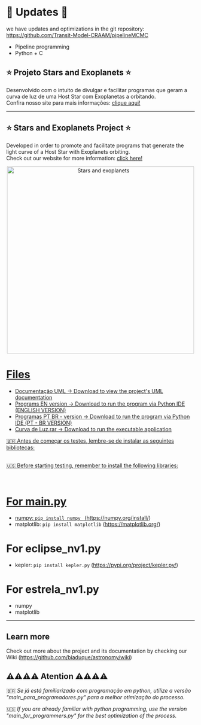 # 🚨 Updates 🚨 
we have updates and optimizations in the git repository: 
https://github.com/Transit-Model-CRAAM/pipelineMCMC
* Pipeline programming 
* Python + C 

## ⭐ Projeto Stars and Exoplanets ⭐
Desenvolvido com o intuito de divulgar e facilitar programas que geram a curva de luz de uma Host Star com Exoplanetas a orbitando.
<br>
Confira nosso site para mais informações: [clique aqui!](https://www.starsandexoplanets.org/)
</br>

***

## ⭐ Stars and Exoplanets Project ⭐
Developed in order to promote and facilitate programs that generate the light curve of a Host Star with Exoplanets orbiting.
<br>
Check out our website for more information: [click here!](https://www.starsandexoplanets.org/)
</br>

<p align="center">
<a data-flickr-embed="true" href="https://www.flickr.com/photos/147494408@N05/51010271041/in/dateposted-public/" title="Stars and exoplanets"><img src="https://live.staticflickr.com/65535/51010271041_490c80cb08.jpg" width="500" height="500" alt="Stars and exoplanets">
</p>

# Files 

* Documentação UML -> Download to view the project's UML documentation
* Programs EN version -> Download to run the program via Python IDE (ENGLISH VERSION)
* Programas PT BR - version -> Download to run the program via Python IDE (PT - BR VERSION)
* Curva de Luz.rar -> Download to run the executable application

🇧🇷 Antes de começar os testes, lembre-se de instalar as seguintes bibliotecas:  
<br>

🇺🇸 Before starting testing, remember to install the following libraries:

</br>

# For main.py
* numpy: ```pip install numpy ``` (https://numpy.org/install/)
* matplotlib: ``` pip install matplotlib ``` (https://matplotlib.org/)

# For eclipse_nv1.py 
* kepler: ``` pip install kepler.py ```  (https://pypi.org/project/kepler.py/) 


# For estrela_nv1.py 
* numpy
* matplotlib


*** 

## Learn more 
Check out more about the project and its documentation by checking our Wiki (https://github.com/biaduque/astronomy/wiki)

## ⚠️⚠️⚠️⚠️ Atention ⚠️⚠️⚠️⚠️

🇧🇷 _Se já está familiarizado com programação em python, utilize a versão "main_para_programadores.py" para a melhor otimização do processo._
<br>

🇺🇸 _If you are already familiar with python programming, use the version "main_for_programmers.py" for the best optimization of the process._

</br>



